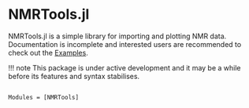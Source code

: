 # NMRTools.jl

NMRTools.jl is a simple library for importing and plotting NMR data. Documentation is incomplete and interested users are recommended to check out the [Examples](@ref).

!!! note
    This package is under active development and it may be a while before its features and syntax stabilises.



```@index
```

```@autodocs
Modules = [NMRTools]
```
